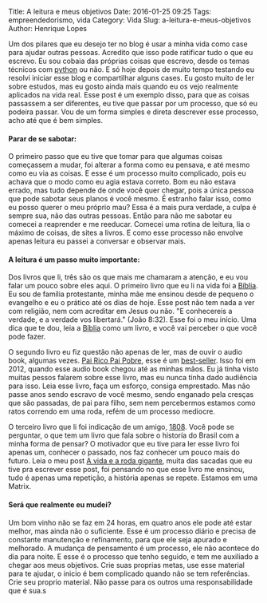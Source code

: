 Title: A leitura e meus objetivos
Date: 2016-01-25 09:25
Tags: empreendedorismo, vida
Category: Vida
Slug: a-leitura-e-meus-objetivos
Author: Henrique Lopes

Um dos pilares que eu desejo ter no blog é usar a minha vida como case para ajudar outras pessoas. Acredito que isso pode ratificar tudo o que eu escrevo. Eu sou cobaia das próprias coisas que escrevo, desde os temas técnicos com [python](http://blog.henriquelopes.com.br/tag/python.html) ou não. E só hoje depois de muito tempo testando eu resolvi iniciar esse blog e compartilhar alguns cases. Eu gosto muito de ler sobre estudos, mas eu gosto ainda mais quando eu os vejo realmente aplicados na vida real. Esse post é um exemplo disso, para que as coisas passassem a ser diferentes, eu tive que passar por um processo, que só eu podeira passar. Vou de um forma simples e direta descrever esse processo, acho até que é bem simples.


#### Parar de se sabotar:
O primeiro passo que eu tive que tomar para que algumas coisas começassem a mudar, foi alterar a forma como eu pensava, e até mesmo como eu via as coisas. E esse é um processo muito complicado, pois eu achava que o modo como eu agia estava correto. Bom eu não estava errado, mas tudo depende de onde você quer chegar, pois a única pessoa que pode sabotar seus planos é você mesmo. É estranho falar isso, como eu posso querer o meu próprio mau? Essa é a mais pura verdade, a culpa é sempre sua, não das outras pessoas. Então para não me sabotar eu comecei a reaprender e me reeducar. Comecei uma rotina de leitura, lia o máximo de coisas, de sites a livros. E como esse processo não envolve apenas leitura eu passei a conversar e observar mais.


#### A leitura é um passo muito importante:
Dos livros que li, três são os que mais me chamaram a atenção, e eu vou falar um pouco sobre eles aqui.
O primeiro livro que eu li na vida foi a [Bíblia](https://www.bibliaonline.com.br). Eu sou de família protestante, minha mãe me ensinou desde de pequeno o evangelho e eu o prático até os dias de hoje. Esse post não tem nada a ver com religião, nem com acreditar em Jesus ou não. "E conhecereis a verdade, e a verdade vos libertará." (João 8:32). Esse foi o meu início. Uma dica que te dou, leia a [Bíblia](https://www.bibliaonline.com.br) como um livro, e você vai perceber o que você pode fazer.


O segundo livro eu fiz questão não apenas de ler, mas de ouvir o audio book, algumas vezes. [Pai Rico Pai Pobre](https://pt.wikipedia.org/wiki/Pai_Rico,_Pai_Pobre), esse é um [best-seller](https://pt.wikipedia.org/wiki/Best-seller). Isso foi em 2012, quando esse audio book chegou até as minhas mãos. Eu já tinha visto muitas pessos falarem sobre esse livro, mas eu nunca tinha dado audiência para isso. Leia esse livro, faça um esforço, consiga emprestado. Mas não passe anos sendo escravo de você mesmo, sendo enganado pela cresças que são passadas, de pai para filho, sem nem percebermos estamos como ratos correndo em uma roda, refém de um processo mediocre.


O terceiro livro que li foi indicação de um amigo, [1808](https://pt.wikipedia.org/wiki/1808_(livro)). Você pode se perguntar, o que tem um livro que fala sobre o historía do Brasil com a minha forma de pensar? O motivador que eu tive para ler esse livro foi apenas um, conhecer o passado, nos faz conhecer um pouco mais do futuro. Leia o meu post [A vida e a roda gigante](http://blog.henriquelopes.com.br/a-vida-e-a-roda-gigante.html), muita das sacadas que eu tive pra escrever esse post, foi pensando no que esse livro me ensinou, tudo é apenas uma repetição, a história apenas se repete. Estamos em uma Matrix.


#### Será que realmente eu mudei?
Um bom vinho não se faz em 24 horas, em quatro anos ele pode até estar melhor, mas ainda não o suficiente. Esse é um processo diário e precisa de constante manutenção e refinamento, para que ele seja apurado e melhorado. A mudança de pensamento é um processo, ele não acontece do dia para noite. E esse é o processo que tenho seguido, e tem me auxiliado a chegar aos meus objetivos. Crie suas proprias metas, use esse material para te ajudar, o inicio é bem complicado quando não se tem referências. Crie seu proprio material. Não passe para os outros uma responsabilidade que é sua.s
